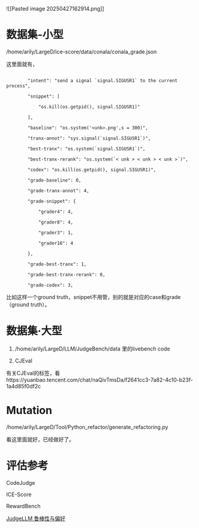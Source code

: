 ![[Pasted image 20250427162914.png]]
# 数据集-小型

/home/arily/LargeD/ice-score/data/conala/conala_grade.json

这里面就有，

```

        "intent": "send a signal `signal.SIGUSR1` to the current process",

        "snippet": [

            "os.kill(os.getpid(), signal.SIGUSR1)"

        ],

        "baseline": "os.system('<unk>.png',s = 300)",

        "tranx-annot": "sys.signal(`signal.SIGUSR1`)",

        "best-tranx": "os.system(`signal.SIGUSR1`)",

        "best-tranx-rerank": "os.system(`< unk > < unk > < unk >`)",

        "codex": "os.kill(os.getpid(), signal.SIGUSR1)",

        "grade-baseline": 0,

        "grade-tranx-annot": 4,

        "grade-snippet": {

            "grader4": 4,

            "grader8": 4,

            "grader3": 1,

            "grader16": 4

        },

        "grade-best-tranx": 1,

        "grade-best-tranx-rerank": 0,

        "grade-codex": 3,

```

比如这样一个ground truth，snippet不用管，别的就是对应的case和grade（ground truth）。

  

# 数据集·大型

1. /home/arily/LargeD/LLM/JudgeBench/data 里的livebench code

2. CJEval

有关CJEval的标签，看https://yuanbao.tencent.com/chat/naQivTmsDa/f2641cc3-7a82-4c10-b23f-1a4d85f0df2c

# Mutation

/home/arily/LargeD/Tool/Python_refactor/generate_refactoring.py

看这里面就好，已经做好了。

  

# 评估参考

CodeJudge

ICE-Score

RewardBench

[JudgeLLM 鲁棒性与偏好](https://chatgpt.com/c/680dd1d2-0dd4-8012-8933-9e17485b0bfc)
